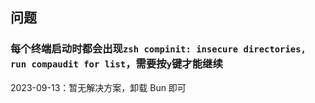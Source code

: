 
<p id="ouXeMksUDv26yo5HUsGx7f">



</p>

<p id="aDMZAJ1mKS8veH67iMqvy9">

## 问题

</p>

<p id="ninqYaWzGhSH18CNPVgvwo">

### 每个终端启动时都会出现`zsh compinit: insecure directories, run compaudit for list`，需要按`y`键才能继续

</p>

<p id="dLgKphFMhVFBkAwCVijzqW">

2023-09-13：暂无解决方案，卸载 Bun 即可

</p>
